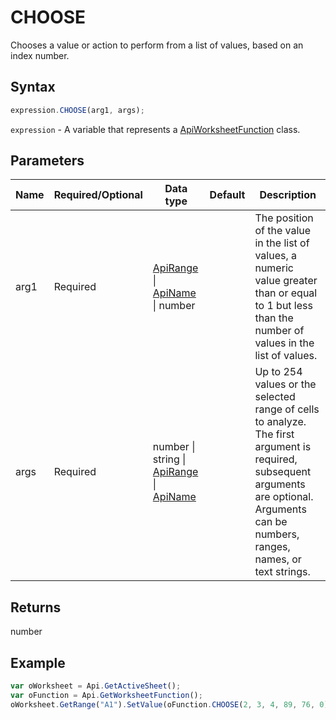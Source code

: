 # CHOOSE

Chooses a value or action to perform from a list of values, based on an index number.

## Syntax

```javascript
expression.CHOOSE(arg1, args);
```

`expression` - A variable that represents a [ApiWorksheetFunction](../ApiWorksheetFunction.md) class.

## Parameters

| **Name** | **Required/Optional** | **Data type** | **Default** | **Description** |
| ------------- | ------------- | ------------- | ------------- | ------------- |
| arg1 | Required | [ApiRange](../../ApiRange/ApiRange.md) \| [ApiName](../../ApiName/ApiName.md) \| number |  | The position of the value in the list of values, a numeric value greater than or equal to 1 but less than the number of values in the list of values. |
| args | Required | number \| string \| [ApiRange](../../ApiRange/ApiRange.md) \| [ApiName](../../ApiName/ApiName.md) |  | Up to 254 values or the selected range of cells to analyze. The first argument is required, subsequent arguments are optional. Arguments can be numbers, ranges, names, or text strings. |

## Returns

number

## Example



```javascript editor-xlsx
var oWorksheet = Api.GetActiveSheet();
var oFunction = Api.GetWorksheetFunction();
oWorksheet.GetRange("A1").SetValue(oFunction.CHOOSE(2, 3, 4, 89, 76, 0));
```
